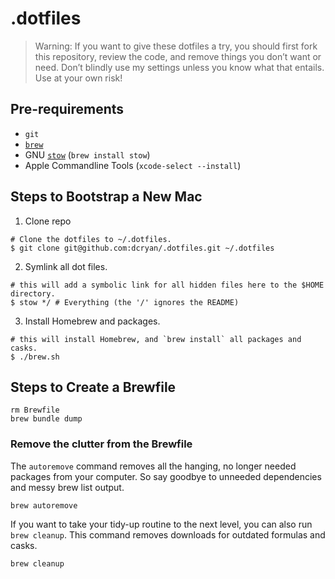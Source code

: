 # .dotfiles
> Warning: If you want to give these dotfiles a try, you should first fork this
> repository, review the code, and remove things you don’t want or need. Don’t
> blindly use my settings unless you know what that entails. Use at your own risk!

## Pre-requirements
- `git`
- [`brew`](https://brew.sh/)
- GNU [`stow`](https://www.gnu.org/software/stow/manual/stow.html) (`brew install stow`)
- Apple Commandline Tools (`xcode-select --install`)

## Steps to Bootstrap a New Mac
1. Clone repo

```
# Clone the dotfiles to ~/.dotfiles.
$ git clone git@github.com:dcryan/.dotfiles.git ~/.dotfiles
```

2. Symlink all dot files.

```
# this will add a symbolic link for all hidden files here to the $HOME directory.
$ stow */ # Everything (the '/' ignores the README)
```

3. Install Homebrew and packages.

```
# this will install Homebrew, and `brew install` all packages and casks.
$ ./brew.sh
```

## Steps to Create a Brewfile

```
rm Brewfile
brew bundle dump
```

### Remove the clutter from the Brewfile
The `autoremove` command removes all the hanging, no longer needed packages
from your computer. So say goodbye to unneeded dependencies and messy brew list output.

```
brew autoremove
```

If you want to take your tidy-up routine to the next level, you can also
run `brew cleanup`. This command removes downloads for outdated formulas and casks.

```
brew cleanup
```
